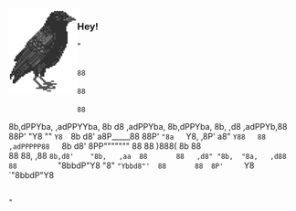 <img align="left" src="./crow.png">

### Hey!
                                        
                                                                                        
   "                                        
                                                                                        
                                                                                   88  
                                                                                   88  
                                                                                   88  
8b,dPPYba,  ,adPPYYba,  8b       d8   ,adPPYba,  8b,dPPYba,   8b,     ,d8  ,adPPYb,88  
88P'   "Y8  ""     `Y8  `8b     d8'  a8P_____88  88P'   `"8a   `Y8, ,8P'  a8"    `Y88  
88          ,adPPPPP88   `8b   d8'   8PP"""""""  88       88     )888(    8b       88  
88          88,    ,88    `8b,d8'    "8b,   ,aa  88       88   ,d8" "8b,  "8a,   ,d88  
88          `"8bbdP"Y8      "8"       `"Ybbd8"'  88       88  8P'     `Y8  `"8bbdP"Y8  
                                                                                       
                                                                                                  "
                                                                                                  

<!--
**ravenxd0/ravenxd0** is a ✨ _special_ ✨ repository because its `README.md` (this file) appears on your GitHub profile.

Here are some ideas to get you started:

- 🔭 I’m currently working on ...
- 🌱 I’m currently learning ...
- 👯 I’m looking to collaborate on ...
- 🤔 I’m looking for help with ...
- 💬 Ask me about ...
- 📫 How to reach me: ...
- 😄 Pronouns: ...
- ⚡ Fun fact: ...
-->
